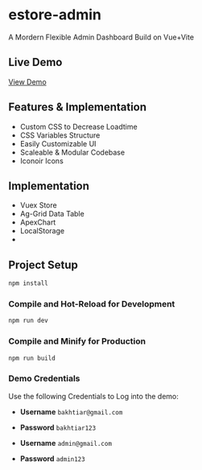 # estore-admin

A Mordern Flexible Admin Dashboard Build on Vue+Vite

## Live Demo
[View Demo](https://estore-admin-delta.vercel.app/)

## Features & Implementation
- Custom CSS to Decrease Loadtime
- CSS Variables Structure
- Easily Customizable UI
- Scaleable & Modular Codebase
- Iconoir Icons

 ## Implementation
- Vuex Store
- Ag-Grid Data Table  
- ApexChart
- LocalStorage
-    

## Project Setup

```sh
npm install
```

### Compile and Hot-Reload for Development

```sh
npm run dev
```

### Compile and Minify for Production

```sh
npm run build
```

### Demo Credentials

Use the following Credentials to Log into the demo:

- **Username** `bakhtiar@gmail.com`
- **Password** `bakhtiar123`

- **Username** `admin@gmail.com`
- **Password** `admin123`
